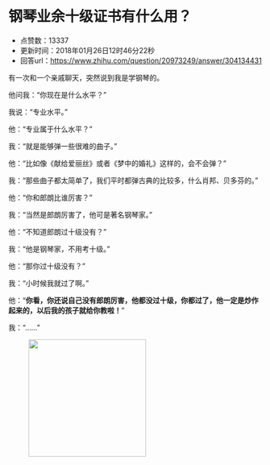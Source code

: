 # 钢琴业余十级证书有什么用？
- 点赞数：13337
- 更新时间：2018年01月26日12时46分22秒
- 回答url：https://www.zhihu.com/question/20973249/answer/304134431
<body>
 <p data-pid="93w8q976">有一次和一个亲戚聊天，突然说到我是学钢琴的。</p>
 <p data-pid="coD5KMdj">他问我：“你现在是什么水平？”</p>
 <p data-pid="7tjyVoy0">我说：“专业水平。”</p>
 <p data-pid="bDAfiC5i">他：“专业属于什么水平？”</p>
 <p data-pid="ci9BUOWP">我：“就是能够弹一些很难的曲子。”</p>
 <p data-pid="a982cu6j">他：“比如像《献给爱丽丝》或者《梦中的婚礼》这样的，会不会弹？”</p>
 <p data-pid="G_fXT1eb">我：“那些曲子都太简单了，我们平时都弹古典的比较多，什么肖邦、贝多芬的。”</p>
 <p data-pid="8z3d9Ub2">他：“你和郎朗比谁厉害？”</p>
 <p data-pid="wKiwmmXn">我：“当然是郎朗厉害了，他可是著名钢琴家。”</p>
 <p data-pid="aYReB8Ff">他：“不知道郎朗过十级没有？”</p>
 <p data-pid="Klf-1qDp">我：“他是钢琴家，不用考十级。”</p>
 <p data-pid="krQzduHB">他：“那你过十级没有？”</p>
 <p data-pid="yEcdwQNB">我：“小时候我就过了啊。”</p>
 <p data-pid="aITgwFTz">他：“<b>你看，你还说自己没有郎朗厉害，他都没过十级，你都过了，他一定是炒作起来的，以后我的孩子就给你教啦！</b>”</p>
 <p data-pid="BjN80eIN">我：“……”</p>
 <figure data-size="normal">
  <img src="https://pic1.zhimg.com/50/v2-d994dedce03d2f198c3b9cd1f5fd712a_720w.jpg?source=1940ef5c" data-caption="" data-size="normal" data-rawwidth="233" data-rawheight="265" data-original-token="v2-d994dedce03d2f198c3b9cd1f5fd712a" class="content_image" width="233">
 </figure>
</body>